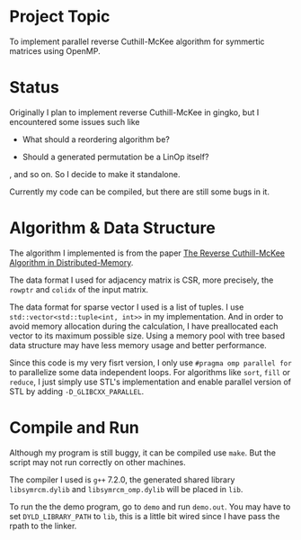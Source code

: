 Project Topic
====================

To implement parallel reverse Cuthill-McKee algorithm for symmertic matrices
using OpenMP.

Status
====================

Originally I plan to implement reverse Cuthill-McKee in gingko, but I
encountered some issues such like

  - What should a reordering algorithm be?

  - Should a generated permutation be a LinOp itself?

, and so on. So I decide to make it standalone.

Currently my code can be compiled, but there are still some bugs in it.

Algorithm & Data Structure
==========================

The algorithm I implemented is from the paper
[The Reverse Cuthill-McKee Algorithm in Distributed-Memory](#).

The data format I used for adjacency matrix is CSR, more precisely, the
`rowptr` and `colidx` of the input matrix.

The data format for sparse vector I used is a list of tuples. I use
`std::vector<std::tuple<int, int>>` in my implementation. And in order to
avoid memory allocation during the calculation, I have preallocated each
vector to its maximum possible size. Using a memory pool with tree based data
structure may have less memory usage and better performance.

Since this code is my very fisrt version, I only use `#pragma omp parallel for`
to parallelize some data independent loops. For algorithms like `sort`, `fill`
or `reduce`, I just simply use STL's implementation and enable parallel version
of STL by adding `-D_GLIBCXX_PARALLEL`.

Compile and Run
====================

Although my program is still buggy, it can be compiled use `make`. But the
script may not run correctly on other machines.

The compiler I used is `g++` 7.2.0, the generated shared library
`libsymrcm.dylib` and `libsymrcm_omp.dylib` will be placed in `lib`.

To run the the demo program, go to `demo` and run `demo.out`. You may have to
set `DYLD_LIBRARY_PATH` to `lib`, this is a little bit wired since I have pass
the rpath to the linker.
